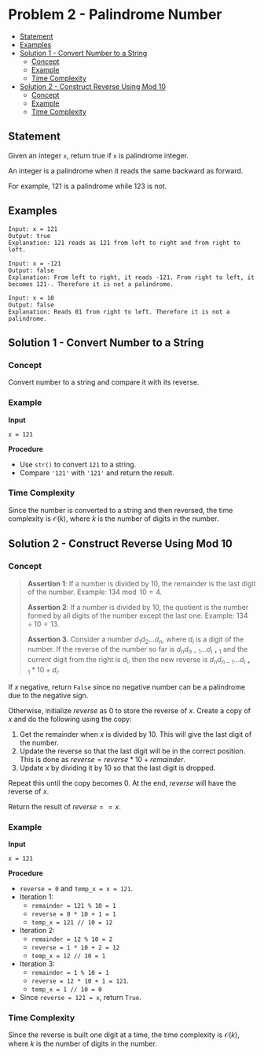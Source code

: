 # <!-- omit in toc --> Problem 2 - Palindrome Number

- [Statement](#statement)
- [Examples](#examples)
- [Solution 1 - Convert Number to a String](#solution-1---convert-number-to-a-string)
  - [Concept](#concept)
  - [Example](#example)
  - [Time Complexity](#time-complexity)
- [Solution 2 - Construct Reverse Using Mod 10](#solution-2---construct-reverse-using-mod-10)
  - [Concept](#concept-1)
  - [Example](#example-1)
  - [Time Complexity](#time-complexity-1)


## Statement

Given an integer `x`, return true if `x` is palindrome integer.

An integer is a palindrome when it reads the same backward as forward.

For example, 121 is a palindrome while 123 is not.

## Examples

```block
Input: x = 121
Output: true
Explanation: 121 reads as 121 from left to right and from right to left.
```

```block
Input: x = -121
Output: false
Explanation: From left to right, it reads -121. From right to left, it becomes 121-. Therefore it is not a palindrome.
```

```block
Input: x = 10
Output: false
Explanation: Reads 01 from right to left. Therefore it is not a palindrome.
```

## Solution 1 - Convert Number to a String

### Concept

Convert number to a string and compare it with its reverse.

### Example

**Input**

```block
x = 121
```

**Procedure**

- Use `str()` to convert `121` to a string.
- Compare `'121'` with `'121'` and return the result.

### Time Complexity

Since the number is converted to a string and then reversed, the time complexity is $\mathcal{O}(k)$, where $k$ is the number of digits in the number.

## Solution 2 - Construct Reverse Using Mod 10

### Concept

> **Assertion 1**: If a number is divided by $10$, the remainder is the last digit of the number. Example: $134\bmod10=4$.
>
> **Assertion 2**: If a number is divided by $10$, the quotient is the number formed by all digits of the number except the last one. Example: $134\div10=13$.
>
> **Assertion 3**. Consider a number $d_1d_2...d_n$, where $d_i$ is a digit of the number. If the reverse of the number so far is $d_nd_{n-1}...d_{i+1}$ and the current digit from the right is $d_i$, then the new reverse is $d_nd_{n-1}...d_{i+1}*10+d_i$.

If $x$ negative, return `False` since no negative number can be a palindrome due to the negative sign.

Otherwise, initialize $reverse$ as $0$ to store the reverse of $x$. Create a copy of $x$ and do the following using the copy:

1. Get the remainder when $x$ is divided by $10$. This will give the last digit of the number.
2. Update the reverse so that the last digit will be in the correct position. This is done as $reverse=reverse*10+remainder$.
3. Update $x$ by dividing it by $10$ so that the last digit is dropped.

Repeat this until the copy becomes $0$. At the end, $reverse$ will have the reverse of $x$.

Return the result of $reverse==x$.

### Example

**Input**

```block
x = 121
```

**Procedure**

- `reverse = 0` and `temp_x = x = 121`.
- Iteration 1:
  - `remainder = 121 % 10 = 1`
  - `reverse = 0 * 10 + 1 = 1`
  - `temp_x = 121 // 10 = 12`
- Iteration 2:
  - `remainder = 12 % 10 = 2`
  - `reverse = 1 * 10 + 2 = 12`
  - `temp_x = 12 // 10 = 1`
- Iteration 3:
  - `remainder = 1 % 10 = 1`
  - `reverse = 12 * 10 + 1 = 121`.
  - `temp_x = 1 // 10 = 0`
- Since `reverse = 121 = x`, return `True`.

### Time Complexity

Since the reverse is built one digit at a time, the time complexity is $\mathcal{O}(k)$, where $k$ is the number of digits in the number.
